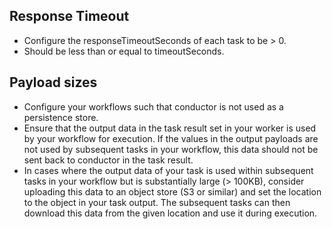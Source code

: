 ## Response Timeout
- Configure the responseTimeoutSeconds of each task to be > 0.
- Should be less than or equal to timeoutSeconds.

## Payload sizes
- Configure your workflows such that conductor is not used as a persistence store.
- Ensure that the output data in the task result set in your worker is used by your workflow for execution. If the values in the output payloads are not used by subsequent tasks in your workflow, this data should not be sent back to conductor in the task result.
- In cases where the output data of your task is used within subsequent tasks in your workflow but is substantially large (> 100KB), consider uploading this data to an object store (S3 or similar) and set the location to the object in your task output. The subsequent tasks can then download this data from the given location and use it during execution.
